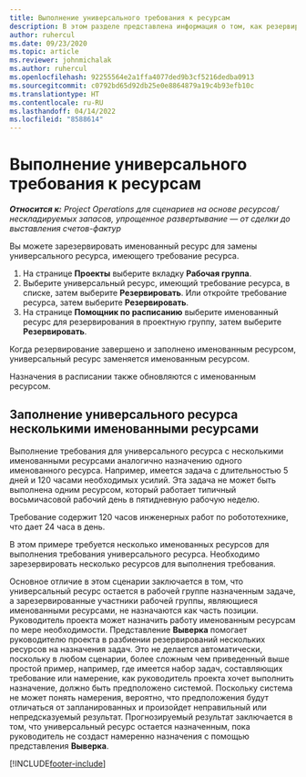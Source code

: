 ```yaml
---
title: Выполнение универсального требования к ресурсам
description: В этом разделе представлена информация о том, как резервировать именованные ресурсы для требования универсального ресурса.
author: ruhercul
ms.date: 09/23/2020
ms.topic: article
ms.reviewer: johnmichalak
ms.author: ruhercul
ms.openlocfilehash: 92255564e2a1ffa4077ded9b3cf5216dedba0913
ms.sourcegitcommit: c0792bd65d92db25e0e8864879a19c4b93efb10c
ms.translationtype: HT
ms.contentlocale: ru-RU
ms.lasthandoff: 04/14/2022
ms.locfileid: "8588614"
---
```

# <a name="generic-resource-requirement-fulfillment"></a>Выполнение универсального требования к ресурсам

_**Относится к:** Project Operations для сценариев на основе ресурсов/нескладируемых запасов, упрощенное развертывание — от сделки до выставления счетов-фактур_

Вы можете зарезервировать именованный ресурс для замены универсального ресурса, имеющего требование ресурса.

1. На странице **Проекты** выберите вкладку **Рабочая группа**.
2. Выберите универсальный ресурс, имеющий требование ресурса, в списке, затем выберите **Резервировать**. Или откройте требование ресурса, затем выберите **Резервировать**.
3. На странице **Помощник по расписанию** выберите именованный ресурс для резервирования в проектную группу, затем выберите **Резервировать**.

Когда резервирование завершено и заполнено именованным ресурсом, универсальный ресурс заменяется именованным ресурсом.

Назначения в расписании также обновляются с именованным ресурсом.

## <a name="fulfill-a-generic-resource-with-multiple-named-resources"></a>Заполнение универсального ресурса несколькими именованными ресурсами
Выполнение требования для универсального ресурса с несколькими именованными ресурсами аналогично назначению одного именованного ресурса. Например, имеется задача с длительностью 5 дней и 120 часами необходимых усилий. Эта задача не может быть выполнена одним ресурсом, который работает типичный восьмичасовой рабочий день в пятидневную рабочую неделю. 

Требование содержит 120 часов инженерных работ по робототехнике, что дает 24 часа в день.

В этом примере требуется несколько именованных ресурсов для выполнения требования универсального ресурса. Необходимо зарезервировать несколько ресурсов для выполнения требования.

Основное отличие в этом сценарии заключается в том, что универсальный ресурс остается в рабочей группе назначенным задаче, а зарезервированные участники рабочей группы, являющиеся именованными ресурсами, не назначаются как часть позиции. Руководитель проекта может назначить работу именованным ресурсам по мере необходимости. Представление **Выверка** помогает руководителю проекта в разбиении резервирований нескольких ресурсов на назначения задач. Это не делается автоматически, поскольку в любом сценарии, более сложным чем приведенный выше простой пример, например, где имеется набор задач, составляющих требование или намерение, как руководитель проекта хочет выполнить назначение, должно быть предположено системой. Поскольку система не может понять намерения, вероятно, что предположения будут отличаться от запланированных и произойдет неправильный или непредсказуемый результат. Прогнозируемый результат заключается в том, что универсальный ресурс остается назначенным, пока руководитель не создаст намеренно назначения с помощью представления **Выверка**.




[!INCLUDE[footer-include](../includes/footer-banner.md)]